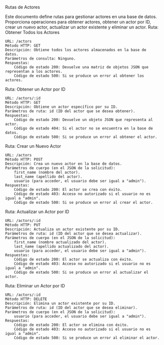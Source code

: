 Rutas de Actores

Este documento define rutas para gestionar actores en una base de datos. Proporciona operaciones para obtener actores, obtener un actor por ID, crear un nuevo actor, actualizar un actor existente y eliminar un actor.
Ruta: Obtener Todos los Actores

    URL: /actors
    Método HTTP: GET
    Descripción: Obtiene todos los actores almacenados en la base de datos.
    Parámetros de consulta: Ninguno.
    Respuestas:
        Código de estado 200: Devuelve una matriz de objetos JSON que representan a los actores.
        Código de estado 500: Si se produce un error al obtener los actores.

Ruta: Obtener un Actor por ID

    URL: /actors/:id
    Método HTTP: GET
    Descripción: Obtiene un actor específico por su ID.
    Parámetros de ruta: id (ID del actor que se desea obtener).
    Respuestas:
        Código de estado 200: Devuelve un objeto JSON que representa al actor.
        Código de estado 404: Si el actor no se encuentra en la base de datos.
        Código de estado 500: Si se produce un error al obtener el actor.

Ruta: Crear un Nuevo Actor

    URL: /actors
    Método HTTP: POST
    Descripción: Crea un nuevo actor en la base de datos.
    Parámetros de cuerpo (en el JSON de la solicitud):
        first_name (nombre del actor).
        last_name (apellido del actor).
        usuario (para acceder, el usuario debe ser igual a "admin").
    Respuestas:
        Código de estado 200: El actor se crea con éxito.
        Código de estado 403: Acceso no autorizado si el usuario no es igual a "admin".
        Código de estado 500: Si se produce un error al crear el actor.

Ruta: Actualizar un Actor por ID

    URL: /actors/:id
    Método HTTP: PUT
    Descripción: Actualiza un actor existente por su ID.
    Parámetros de ruta: id (ID del actor que se desea actualizar).
    Parámetros de cuerpo (en el JSON de la solicitud):
        first_name (nombre actualizado del actor).
        last_name (apellido actualizado del actor).
        usuario (para acceder, el usuario debe ser igual a "admin").
    Respuestas:
        Código de estado 200: El actor se actualiza con éxito.
        Código de estado 403: Acceso no autorizado si el usuario no es igual a "admin".
        Código de estado 500: Si se produce un error al actualizar el actor.

Ruta: Eliminar un Actor por ID

    URL: /actors/:id
    Método HTTP: DELETE
    Descripción: Elimina un actor existente por su ID.
    Parámetros de ruta: id (ID del actor que se desea eliminar).
    Parámetros de cuerpo (en el JSON de la solicitud):
        usuario (para acceder, el usuario debe ser igual a "admin").
    Respuestas:
        Código de estado 200: El actor se elimina con éxito.
        Código de estado 403: Acceso no autorizado si el usuario no es igual a "admin".
        Código de estado 500: Si se produce un error al eliminar el actor.